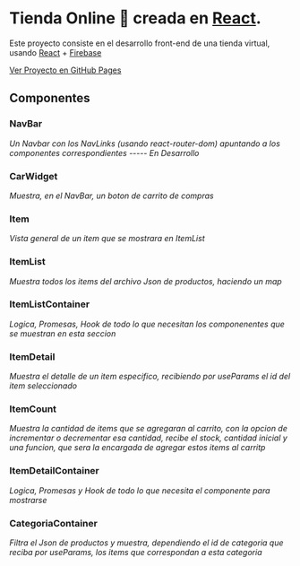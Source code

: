 # Tienda Online :shopping_cart: creada en [React](https://reactjs.org/).

Este proyecto consiste en el desarrollo front-end de una tienda virtual, usando [React](https://reactjs.org/) + [Firebase](https://firebase.google.com/)

 [Ver Proyecto en GitHub Pages](https://kekojeda.github.io/tecnoShop-sergioOjeda/)


## Componentes

### NavBar
 *Un Navbar con los NavLinks (usando react-router-dom) apuntando a los componentes correspondientes*
 *----- En Desarrollo*
### CarWidget
 *Muestra, en el NavBar, un boton de carrito de compras*
### Item
 *Vista general de un item que se mostrara en ItemList*
 ### ItemList
 *Muestra todos los items del archivo Json de productos, haciendo un map*
 ### ItemListContainer
 *Logica, Promesas, Hook de todo lo que necesitan los componenentes que se muestran en esta seccion*
 ### ItemDetail
 *Muestra el detalle de un item especifico, recibiendo por useParams el id del item seleccionado*
 ### ItemCount
 *Muestra la cantidad de items que se agregaran al carrito, con la opcion de incrementar o decrementar esa cantidad, recibe el stock, cantidad inicial y una funcion, que sera la encargada de agregar estos items al carritp*
  ### ItemDetailContainer
 *Logica, Promesas y Hook de todo lo que necesita el componente para mostrarse*
 ### CategoriaContainer
 *Filtra el Json de productos y muestra, dependiendo el id de categoria que reciba por useParams, los items que correspondan a esta categoria*